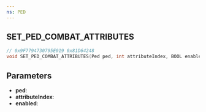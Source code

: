 ```yaml
---
ns: PED
---
```

## SET_PED_COMBAT_ATTRIBUTES

```c
// 0x9F7794730795E019 0x81D64248
void SET_PED_COMBAT_ATTRIBUTES(Ped ped, int attributeIndex, BOOL enabled);
```

## Parameters
* **ped**:
* **attributeIndex**:
* **enabled**:
